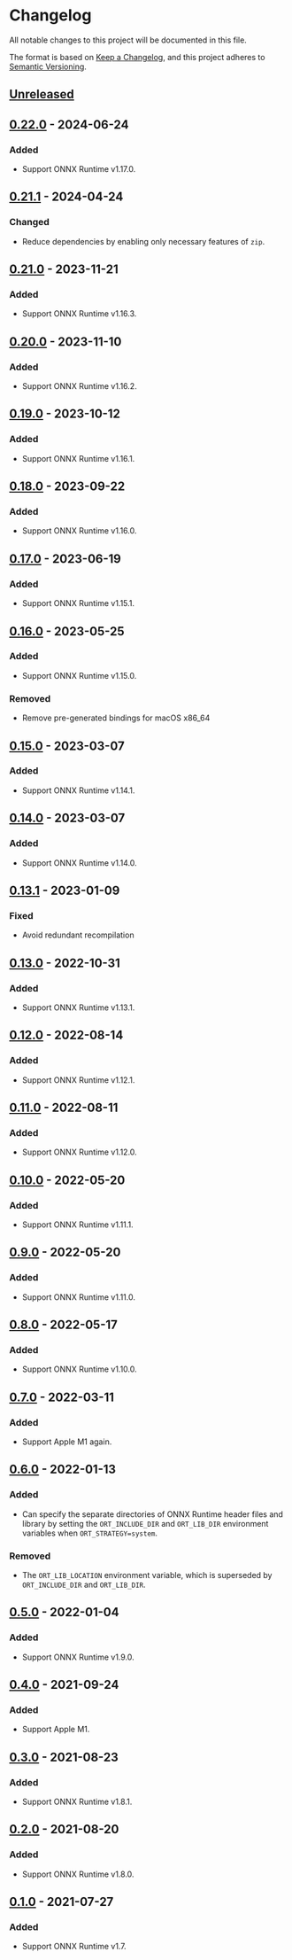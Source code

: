 # Changelog

All notable changes to this project will be documented in this file.

The format is based on [Keep a Changelog](https://keepachangelog.com/en/1.0.0/),
and this project adheres to [Semantic Versioning](https://semver.org/spec/v2.0.0.html).

## [Unreleased]

## [0.22.0] - 2024-06-24

### Added

- Support ONNX Runtime v1.17.0.

## [0.21.1] - 2024-04-24

### Changed

- Reduce dependencies by enabling only necessary features of `zip`.

## [0.21.0] - 2023-11-21

### Added

- Support ONNX Runtime v1.16.3.

## [0.20.0] - 2023-11-10

### Added

- Support ONNX Runtime v1.16.2.

## [0.19.0] - 2023-10-12

### Added

- Support ONNX Runtime v1.16.1.

## [0.18.0] - 2023-09-22

### Added

- Support ONNX Runtime v1.16.0.

## [0.17.0] - 2023-06-19

### Added

- Support ONNX Runtime v1.15.1.

## [0.16.0] - 2023-05-25

### Added

- Support ONNX Runtime v1.15.0.

### Removed

- Remove pre-generated bindings for macOS x86_64

## [0.15.0] - 2023-03-07

### Added

- Support ONNX Runtime v1.14.1.

## [0.14.0] - 2023-03-07

### Added

- Support ONNX Runtime v1.14.0.

## [0.13.1] - 2023-01-09

### Fixed

- Avoid redundant recompilation

## [0.13.0] - 2022-10-31

### Added

- Support ONNX Runtime v1.13.1.

## [0.12.0] - 2022-08-14

### Added

- Support ONNX Runtime v1.12.1.

## [0.11.0] - 2022-08-11

### Added

- Support ONNX Runtime v1.12.0.

## [0.10.0] - 2022-05-20

### Added

- Support ONNX Runtime v1.11.1.

## [0.9.0] - 2022-05-20

### Added

- Support ONNX Runtime v1.11.0.

## [0.8.0] - 2022-05-17

### Added

- Support ONNX Runtime v1.10.0.

## [0.7.0] - 2022-03-11

### Added

- Support Apple M1 again.

## [0.6.0] - 2022-01-13

### Added

- Can specify the separate directories of ONNX Runtime header files and library
  by setting the `ORT_INCLUDE_DIR` and `ORT_LIB_DIR` environment variables when
  `ORT_STRATEGY=system`.

### Removed

- The `ORT_LIB_LOCATION` environment variable, which is superseded by
  `ORT_INCLUDE_DIR` and `ORT_LIB_DIR`.

## [0.5.0] - 2022-01-04

### Added

- Support ONNX Runtime v1.9.0.

## [0.4.0] - 2021-09-24

### Added

- Support Apple M1.

## [0.3.0] - 2021-08-23

### Added

- Support ONNX Runtime v1.8.1.

## [0.2.0] - 2021-08-20

### Added

- Support ONNX Runtime v1.8.0.

## [0.1.0] - 2021-07-27

### Added

- Support ONNX Runtime v1.7.

[Unreleased]: https://github.com/furiosa-ai/onnxrt-sys/compare/0.22.0...HEAD
[0.22.0]: https://github.com/furiosa-ai/onnxrt-sys/releases/tag/0.22.0
[0.21.1]: https://github.com/furiosa-ai/onnxrt-sys/releases/tag/0.21.1
[0.21.0]: https://github.com/furiosa-ai/onnxrt-sys/releases/tag/0.21.0
[0.20.0]: https://github.com/furiosa-ai/onnxrt-sys/releases/tag/0.20.0
[0.19.0]: https://github.com/furiosa-ai/onnxrt-sys/releases/tag/0.19.0
[0.18.0]: https://github.com/furiosa-ai/onnxrt-sys/releases/tag/0.18.0
[0.17.0]: https://github.com/furiosa-ai/onnxrt-sys/releases/tag/0.17.0
[0.16.0]: https://github.com/furiosa-ai/onnxrt-sys/releases/tag/0.16.0
[0.15.0]: https://github.com/furiosa-ai/onnxrt-sys/releases/tag/0.15.0
[0.14.0]: https://github.com/furiosa-ai/onnxrt-sys/releases/tag/0.14.0
[0.13.1]: https://github.com/furiosa-ai/onnxrt-sys/releases/tag/0.13.1
[0.13.0]: https://github.com/furiosa-ai/onnxrt-sys/releases/tag/0.13.0
[0.12.0]: https://github.com/furiosa-ai/onnxrt-sys/releases/tag/0.12.0
[0.11.0]: https://github.com/furiosa-ai/onnxrt-sys/releases/tag/0.11.0
[0.10.0]: https://github.com/furiosa-ai/onnxrt-sys/releases/tag/0.10.0
[0.9.0]: https://github.com/furiosa-ai/onnxrt-sys/releases/tag/0.9.0
[0.8.0]: https://github.com/furiosa-ai/onnxrt-sys/releases/tag/0.8.0
[0.7.0]: https://github.com/furiosa-ai/onnxrt-sys/releases/tag/0.7.0
[0.6.0]: https://github.com/furiosa-ai/onnxrt-sys/releases/tag/0.6.0
[0.5.0]: https://github.com/furiosa-ai/onnxrt-sys/releases/tag/0.5.0
[0.4.0]: https://github.com/furiosa-ai/onnxrt-sys/releases/tag/0.4.0
[0.3.0]: https://github.com/furiosa-ai/onnxrt-sys/releases/tag/0.3.0
[0.2.0]: https://github.com/furiosa-ai/onnxrt-sys/releases/tag/0.2.0
[0.1.0]: https://github.com/furiosa-ai/onnxrt-sys/releases/tag/0.1.0
